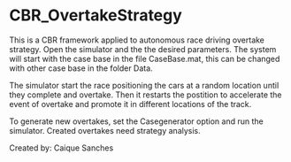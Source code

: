 # CBR_OvertakeStrategy

This is a CBR framework applied to autonomous race driving overtake strategy.
Open the simulator and the the desired parameters.
The system will start with the case base in the file CaseBase.mat, this can be changed with other case base in the folder Data.

The simulator start the race positioning the cars at a random location until they complete and overtake. Then it restarts the postition to accelerate the event of overtake and promote it in different locations of the track. 

To generate new overtakes, set the Casegenerator option and run the simulator. Created overtakes need strategy analysis.

Created by: Caique Sanches
